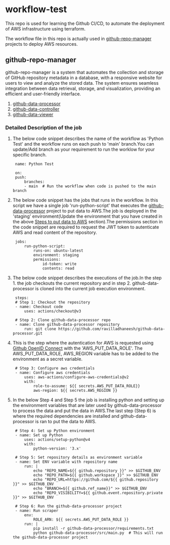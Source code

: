 # workflow-test


This repo is used for learning the Github CI/CD, to automate the deployment of AWS infrastructure using terraform.

The workflow file in this repo is actually used in [github-repo-manager](#github-repo-manager) projects to deploy AWS resources.

## github-repo-manager

github-repo-manager is a system that automates the collection and storage of GitHub repository metadata in a database, with a
responsive website for users to view and analyze the stored data. The system ensures seamless integration
between data retrieval, storage, and visualization, providing an efficient and user-friendly interface.

1. [github-data-processor](https://github.com/ravilladhaneesh/github-data-processor)
2. [github-data-controller](https://github.com/ravilladhaneesh/github-data-controller)
3. [github-data-viewer](https://github.com/ravilladhaneesh/github-data-viewer)


### Detailed Description of the job

1. The below code snippet describes the name of the workflow as 'Python Test' and the workflow runs on each push to 'main' branch.You can update/Add branch as your requirement to run the worklow for your specific branch.

        name: Python Test

        on:
        push:
            branches:
            - main  # Run the workflow when code is pushed to the main branch

2. The below code snippet has the jobs that runs in the workflow. In this script we have a single job 'run-python-script' that executes the [github-data-processor](https://github.com/ravilladhaneesh/github-data-processor) project to put data to AWS.The job is deployed in the 'staging' environment(Update the environment that you have created in the above [Steps to put data to AWS](https://github.com/ravilladhaneesh/github-data-controller?tab=readme-ov-file#steps-to-put-data-to-aws) section).The permissions section in the code snippet are required to request the JWT token to autenticate AWS and read content of the repository.

        jobs:
            run-python-script:
                runs-on: ubuntu-latest
                environment: staging
                permissions:
                    id-token: write
                    contents: read

3. The below code snippet describes the executions of the job.In the step 1. the job checkouts the current repository and in step 2. github-data-processor is cloned into the current job execution environment.


        steps:
        # Step 1: Checkout the repository
        - name: Checkout code
            uses: actions/checkout@v3

        # Step 2: Clone github-data-processor repo
        - name: Clone github-data-processor repository
            run: git clone https://github.com/ravilladhaneesh/github-data-processor.git

4. This is the step where the autentication for AWS is requested using [Github OpenID Connect](https://docs.github.com/en/actions/security-for-github-actions/security-hardening-your-deployments/configuring-openid-connect-in-amazon-web-services) with the 'AWS_PUT_DATA_ROLE'. The AWS_PUT_DATA_ROLE, AWS_REGION variable has to be added to the environment as a secret variable.

        # Step 3: Configure aws credentials
        - name: Configure aws credentials
            uses: aws-actions/configure-aws-credentials@v2
            with:
                role-to-assume: ${{ secrets.AWS_PUT_DATA_ROLE}}
                aws-region: ${{ secrets.AWS_REGION }}

5. In the below Step 4 and Step 5 the job is installing python and setting up the environment variables that are later used by github-data-processor to process the data and put the data in AWS.The last step (Step 6) is where the required dependencies are installed and github-data-processor is ran to put the data to AWS. 

        # Step 4: Set up Python environment
        - name: Set up Python
            uses: actions/setup-python@v4
            with:
                python-version: '3.x'

        # Step 5: Set repository details as environment variable
        - name: Set ENV variable with repository name
            run: |
                echo "REPO_NAME=${{ github.repository }}" >> $GITHUB_ENV
                echo "REPO_PATH=${{ github.workspace }}" >> $GITHUB_ENV
                echo "REPO_URL=https://github.com/${{ github.repository }}" >> $GITHUB_ENV
                echo "BRANCH=${{ github.ref_name}}" >> $GITHUB_ENV
                echo "REPO_VISIBILITY=${{ github.event.repository.private }}" >> $GITHUB_ENV

        # Step 6: Run the github-data-processor project
        - name: Run scraper
            env:
                ROLE_ARN: ${{ secrets.AWS_PUT_DATA_ROLE }}
            run: |
                pip install -r github-data-processor/requirements.txt
                python github-data-processor/src/main.py  # This will run the github-data-processor project
